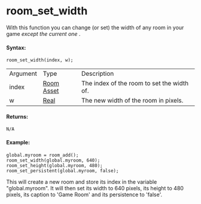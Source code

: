 # room_set_width

With this function you can change (or set) the width of any room in your
game *except the current one* .

#### Syntax:

``` gml
room_set_width(index, w);
```

|          |                                                                         |                                            |
|----------|-------------------------------------------------------------------------|--------------------------------------------|
| Argument | Type                                                                    | Description                                |
| index    |  [Room Asset](../../../../../The_Asset_Editors/Rooms)               | The index of the room to set the width of. |
| w        |  [Real](../../../../../GameMaker_Language/GML_Overview/Data_Types)  | The new width of the room in pixels.       |

#### Returns:

``` gml
N/A
```

#### Example:

``` gml
global.myroom = room_add();
room_set_width(global.myroom, 640);
room_set_height(global.myroom, 480);
room_set_persistent(global.myroom, false);
```

This will create a new room and store its index in the variable
"global.myroom". It will then set its width to 640 pixels, its height to
480 pixels, its caption to 'Game Room' and its persistence to 'false'.
